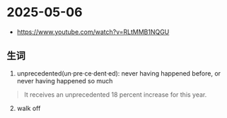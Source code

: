# 2025-05-06
- https://www.youtube.com/watch?v=RLtMMB1NQGU
## 生词
1. unprecedented(un‧pre‧ce‧dent‧ed): never having happened before, or never having happened so much
> It receives an unprecedented 18 percent increase for this year.
2. walk off

